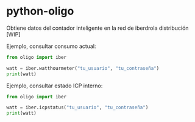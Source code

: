 # python-oligo

Obtiene datos del contador inteligente en la red de iberdrola distribución [WIP]

Ejemplo, consultar consumo actual:

```python
from oligo import iber

watt = iber.watthourmeter("tu_usuario", "tu_contraseña")
print(watt)
```


Ejemplo, consultar estado ICP interno:

```python
from oligo import iber

watt = iber.icpstatus("tu_usuario", "tu_contraseña")
print(watt)
```